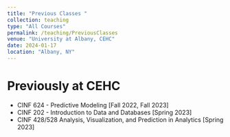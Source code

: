 ```yaml
---
title: "Previous Classes "
collection: teaching
type: "All Courses"
permalink: /teaching/PreviousClasses
venue: "University at Albany, CEHC"
date: 2024-01-17
location: "Albany, NY"
---
```

Previously at CEHC
======

* CINF 624 - Predictive Modeling [Fall 2022, Fall 2023]
* CINF 202 - Introduction to Data and Databases  [Spring 2023]
* CINF 428/528 Analysis, Visualization, and Prediction in Analytics [Spring 2023]